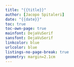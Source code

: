 ```yaml
---
title: "{{title}}"
author: [Jacopo Spitaleri]
date: "{{date}}"
toc: true
toc-own-page: true
mainfont: DejaVuSerif
sansfont: DejaVuSerif
linkcolor: blue
urlcolor: blue
listings-no-page-break: true
geometry: margin=2.1cm
---
```


